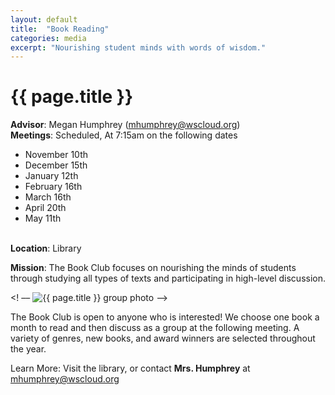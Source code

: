 ```yaml
---
layout: default
title:  "Book Reading"
categories: media
excerpt: "Nourishing student minds with words of wisdom."
---
```


# {{ page.title }}

**Advisor**: Megan Humphrey (<mhumphrey@wscloud.org>)
<br/>**Meetings**: Scheduled, At 7:15am on the following dates
- November 10th
- December 15th
- January 12th
- February 16th
- March 16th
- April 20th
- May 11th

<br/>**Location**: Library

**Mission**: The Book Club focuses on nourishing the minds of students through studying all types of texts and participating in high-level discussion.

<! –– <img src="{{ site.baseurl }}/images/clubs/{{ page.title }}.jpg" alt="{{ page.title }} group photo"/> ––>

The Book Club is open to anyone who is interested! We choose one book a month to read and then discuss as a group at the following meeting. A variety of genres, new books, and award winners are selected throughout the year. 

Learn More: Visit the library, or contact **Mrs. Humphrey** at <mhumphrey@wscloud.org>
